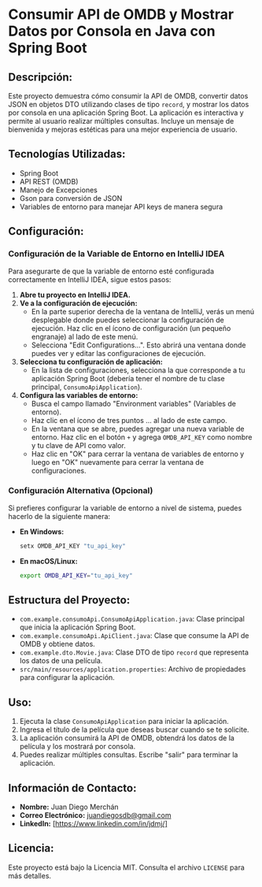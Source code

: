 # Consumir API de OMDB y Mostrar Datos por Consola en Java con Spring Boot

## Descripción:
Este proyecto demuestra cómo consumir la API de OMDB, convertir datos JSON en objetos DTO utilizando clases de tipo `record`, y mostrar los datos por consola en una aplicación Spring Boot. La aplicación es interactiva y permite al usuario realizar múltiples consultas. Incluye un mensaje de bienvenida y mejoras estéticas para una mejor experiencia de usuario.

## Tecnologías Utilizadas:
- Spring Boot
- API REST (OMDB)
- Manejo de Excepciones
- Gson para conversión de JSON
- Variables de entorno para manejar API keys de manera segura

## Configuración:

### Configuración de la Variable de Entorno en IntelliJ IDEA

Para asegurarte de que la variable de entorno esté configurada correctamente en IntelliJ IDEA, sigue estos pasos:

1. **Abre tu proyecto en IntelliJ IDEA.**
2. **Ve a la configuración de ejecución:**
    - En la parte superior derecha de la ventana de IntelliJ, verás un menú desplegable donde puedes seleccionar la configuración de ejecución. Haz clic en el ícono de configuración (un pequeño engranaje) al lado de este menú.
    - Selecciona "Edit Configurations...". Esto abrirá una ventana donde puedes ver y editar las configuraciones de ejecución.
3. **Selecciona tu configuración de aplicación:**
    - En la lista de configuraciones, selecciona la que corresponde a tu aplicación Spring Boot (debería tener el nombre de tu clase principal, `ConsumoApiApplication`).
4. **Configura las variables de entorno:**
    - Busca el campo llamado "Environment variables" (Variables de entorno).
    - Haz clic en el ícono de tres puntos ... al lado de este campo.
    - En la ventana que se abre, puedes agregar una nueva variable de entorno. Haz clic en el botón `+` y agrega `OMDB_API_KEY` como nombre y tu clave de API como valor.
    - Haz clic en "OK" para cerrar la ventana de variables de entorno y luego en "OK" nuevamente para cerrar la ventana de configuraciones.

### Configuración Alternativa (Opcional)

Si prefieres configurar la variable de entorno a nivel de sistema, puedes hacerlo de la siguiente manera:

- **En Windows:**
  ```sh
  setx OMDB_API_KEY "tu_api_key"
  ```
- **En macOS/Linux:**
  ```sh
  export OMDB_API_KEY="tu_api_key"
  ```

## Estructura del Proyecto:
- `com.example.consumoApi.ConsumoApiApplication.java`: Clase principal que inicia la aplicación Spring Boot.
- `com.example.consumoApi.ApiClient.java`: Clase que consume la API de OMDB y obtiene datos.
- `com.example.dto.Movie.java`: Clase DTO de tipo `record` que representa los datos de una película.
- `src/main/resources/application.properties`: Archivo de propiedades para configurar la aplicación.

## Uso:
1. Ejecuta la clase `ConsumoApiApplication` para iniciar la aplicación.
2. Ingresa el título de la película que deseas buscar cuando se te solicite.
3. La aplicación consumirá la API de OMDB, obtendrá los datos de la película y los mostrará por consola.
4. Puedes realizar múltiples consultas. Escribe "salir" para terminar la aplicación.

## Información de Contacto:
- **Nombre:** Juan Diego Merchán
- **Correo Electrónico:** juandiegosdb@gmail.com
- **LinkedIn:** [https://www.linkedin.com/in/jdmj/]

## Licencia:
Este proyecto está bajo la Licencia MIT. Consulta el archivo `LICENSE` para más detalles.